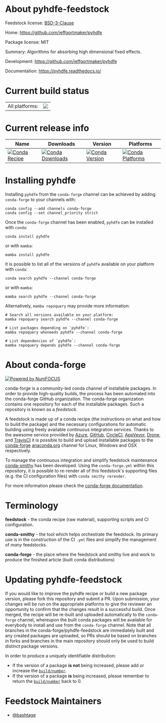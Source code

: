 About pyhdfe-feedstock
======================

Feedstock license: [BSD-3-Clause](https://github.com/conda-forge/pyhdfe-feedstock/blob/main/LICENSE.txt)

Home: https://github.com/jeffgortmaker/pyhdfe

Package license: MIT

Summary: Algorithms for absorbing high dimensional fixed effects.

Development: https://github.com/jeffgortmaker/pyhdfe

Documentation: https://pyhdfe.readthedocs.io/

Current build status
====================


<table><tr><td>All platforms:</td>
    <td>
      <a href="https://dev.azure.com/conda-forge/feedstock-builds/_build/latest?definitionId=14170&branchName=main">
        <img src="https://dev.azure.com/conda-forge/feedstock-builds/_apis/build/status/pyhdfe-feedstock?branchName=main">
      </a>
    </td>
  </tr>
</table>

Current release info
====================

| Name | Downloads | Version | Platforms |
| --- | --- | --- | --- |
| [![Conda Recipe](https://img.shields.io/badge/recipe-pyhdfe-green.svg)](https://anaconda.org/conda-forge/pyhdfe) | [![Conda Downloads](https://img.shields.io/conda/dn/conda-forge/pyhdfe.svg)](https://anaconda.org/conda-forge/pyhdfe) | [![Conda Version](https://img.shields.io/conda/vn/conda-forge/pyhdfe.svg)](https://anaconda.org/conda-forge/pyhdfe) | [![Conda Platforms](https://img.shields.io/conda/pn/conda-forge/pyhdfe.svg)](https://anaconda.org/conda-forge/pyhdfe) |

Installing pyhdfe
=================

Installing `pyhdfe` from the `conda-forge` channel can be achieved by adding `conda-forge` to your channels with:

```
conda config --add channels conda-forge
conda config --set channel_priority strict
```

Once the `conda-forge` channel has been enabled, `pyhdfe` can be installed with `conda`:

```
conda install pyhdfe
```

or with `mamba`:

```
mamba install pyhdfe
```

It is possible to list all of the versions of `pyhdfe` available on your platform with `conda`:

```
conda search pyhdfe --channel conda-forge
```

or with `mamba`:

```
mamba search pyhdfe --channel conda-forge
```

Alternatively, `mamba repoquery` may provide more information:

```
# Search all versions available on your platform:
mamba repoquery search pyhdfe --channel conda-forge

# List packages depending on `pyhdfe`:
mamba repoquery whoneeds pyhdfe --channel conda-forge

# List dependencies of `pyhdfe`:
mamba repoquery depends pyhdfe --channel conda-forge
```


About conda-forge
=================

[![Powered by
NumFOCUS](https://img.shields.io/badge/powered%20by-NumFOCUS-orange.svg?style=flat&colorA=E1523D&colorB=007D8A)](https://numfocus.org)

conda-forge is a community-led conda channel of installable packages.
In order to provide high-quality builds, the process has been automated into the
conda-forge GitHub organization. The conda-forge organization contains one repository
for each of the installable packages. Such a repository is known as a *feedstock*.

A feedstock is made up of a conda recipe (the instructions on what and how to build
the package) and the necessary configurations for automatic building using freely
available continuous integration services. Thanks to the awesome service provided by
[Azure](https://azure.microsoft.com/en-us/services/devops/), [GitHub](https://github.com/),
[CircleCI](https://circleci.com/), [AppVeyor](https://www.appveyor.com/),
[Drone](https://cloud.drone.io/welcome), and [TravisCI](https://travis-ci.com/)
it is possible to build and upload installable packages to the
[conda-forge](https://anaconda.org/conda-forge) [anaconda.org](https://anaconda.org/)
channel for Linux, Windows and OSX respectively.

To manage the continuous integration and simplify feedstock maintenance
[conda-smithy](https://github.com/conda-forge/conda-smithy) has been developed.
Using the ``conda-forge.yml`` within this repository, it is possible to re-render all of
this feedstock's supporting files (e.g. the CI configuration files) with ``conda smithy rerender``.

For more information please check the [conda-forge documentation](https://conda-forge.org/docs/).

Terminology
===========

**feedstock** - the conda recipe (raw material), supporting scripts and CI configuration.

**conda-smithy** - the tool which helps orchestrate the feedstock.
                   Its primary use is in the construction of the CI ``.yml`` files
                   and simplify the management of *many* feedstocks.

**conda-forge** - the place where the feedstock and smithy live and work to
                  produce the finished article (built conda distributions)


Updating pyhdfe-feedstock
=========================

If you would like to improve the pyhdfe recipe or build a new
package version, please fork this repository and submit a PR. Upon submission,
your changes will be run on the appropriate platforms to give the reviewer an
opportunity to confirm that the changes result in a successful build. Once
merged, the recipe will be re-built and uploaded automatically to the
`conda-forge` channel, whereupon the built conda packages will be available for
everybody to install and use from the `conda-forge` channel.
Note that all branches in the conda-forge/pyhdfe-feedstock are
immediately built and any created packages are uploaded, so PRs should be based
on branches in forks and branches in the main repository should only be used to
build distinct package versions.

In order to produce a uniquely identifiable distribution:
 * If the version of a package **is not** being increased, please add or increase
   the [``build/number``](https://docs.conda.io/projects/conda-build/en/latest/resources/define-metadata.html#build-number-and-string).
 * If the version of a package **is** being increased, please remember to return
   the [``build/number``](https://docs.conda.io/projects/conda-build/en/latest/resources/define-metadata.html#build-number-and-string)
   back to 0.

Feedstock Maintainers
=====================

* [@bashtage](https://github.com/bashtage/)

